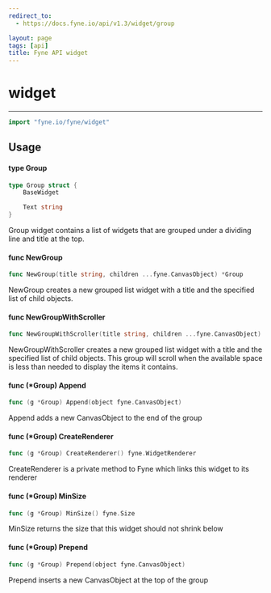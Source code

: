 ```yaml
---
redirect_to:
  - https://docs.fyne.io/api/v1.3/widget/group

layout: page
tags: [api]
title: Fyne API widget
---
```



# widget
---
```go
import "fyne.io/fyne/widget"
```

## Usage

#### type Group

```go
type Group struct {
	BaseWidget

	Text string
}
```

Group widget contains a list of widgets that are grouped under a dividing line and title at the top.

#### func  NewGroup

```go
func NewGroup(title string, children ...fyne.CanvasObject) *Group
```
NewGroup creates a new grouped list widget with a title and the specified list of child objects.

#### func  NewGroupWithScroller

```go
func NewGroupWithScroller(title string, children ...fyne.CanvasObject) *Group
```
NewGroupWithScroller creates a new grouped list widget with a title and the specified list of child objects. This group will scroll when the available space is less than needed to display the items it contains.

#### func (*Group) Append

```go
func (g *Group) Append(object fyne.CanvasObject)
```
Append adds a new CanvasObject to the end of the group

#### func (*Group) CreateRenderer

```go
func (g *Group) CreateRenderer() fyne.WidgetRenderer
```
CreateRenderer is a private method to Fyne which links this widget to its renderer

#### func (*Group) MinSize

```go
func (g *Group) MinSize() fyne.Size
```
MinSize returns the size that this widget should not shrink below

#### func (*Group) Prepend

```go
func (g *Group) Prepend(object fyne.CanvasObject)
```
Prepend inserts a new CanvasObject at the top of the group
